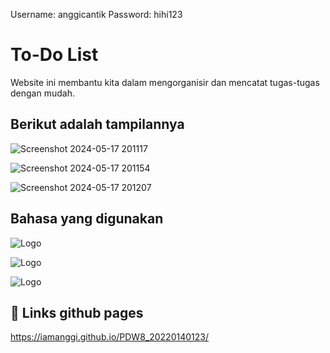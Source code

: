 Username: anggicantik
Password: hihi123


# To-Do List

Website ini membantu kita dalam mengorganisir dan mencatat tugas-tugas dengan mudah.

## Berikut adalah tampilannya

![Screenshot 2024-05-17 201117](https://github.com/iamanggi/PDW8_20220140123/assets/120255389/9efab3ed-1cc1-40dd-a695-155ff218bbad)

![Screenshot 2024-05-17 201154](https://github.com/iamanggi/PDW8_20220140123/assets/120255389/ff9b8399-fbf6-412b-ab0f-26f360af3030)

![Screenshot 2024-05-17 201207](https://github.com/iamanggi/PDW8_20220140123/assets/120255389/cd9e5476-0116-4e51-b8e7-ca9233e17c98)

## Bahasa yang digunakan

![Logo](https://img.shields.io/badge/HTML5-E34F26?style=for-the-badge&logo=html5&logoColor=white)

![Logo](https://img.shields.io/badge/JavaScript-F7DF1E?style=for-the-badge&logo=javascript&logoColor=black)

![Logo](https://img.shields.io/badge/CSS3-1572B6?style=for-the-badge&logo=css3&logoColor=white)


## 🔗 Links github pages

https://iamanggi.github.io/PDW8_20220140123/
